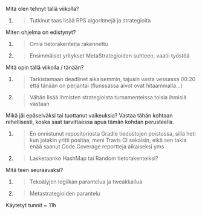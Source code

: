 Mitä olen tehnyt tällä viikolla?
1. > Tutkinut taas lisää RPS algoritmejä ja strategioita

Miten ohjelma on edistynyt?
1. > Omia tietorakenteita rakennettu
1. > Ensimmäiset yritykset MetaStrategioiden suhteen, vaatii työstöä
	
Mitä opin tällä viikolla / tänään?
1. > Tarkistamaan deadlinet aikaisemmin, tajusin vasta vessassa 00:20 että tänään on perjantai (flunssassa aivot ovat hitaammalla...)
2. > Vähän lisää ihmisten strategioista turnamenteissa toisia ihmisiä vastaan

Mikä jäi epäselväksi tai tuottanut vaikeuksia? Vastaa tähän kohtaan rehellisesti, koska saat tarvittaessa apua tämän kohdan perusteella.
1. > En onnistunut repositoriosta Gradle tiedostojen poistossa, sillä heti kun jotakin yritti positaa, meni Travis CI sekaisin, eikä sen takia enää saanut Code Coverage reportteja aikaiseksi yms
1. > Lasketaanko HashMap tai Random tietorakenteiksi?

Mitä teen seuraavaksi?
1. > Tekoälyjen logiikan parantelua ja tweakkailua
3. > Metastrategioiden parantelu

Käytetyt tunnit ~ 11h

